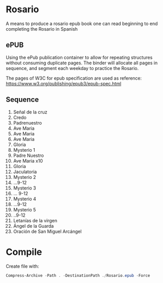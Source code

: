 # Rosario
A means to produce a rosario epub book one can read beginning to end completing the Rosario in Spanish

## ePUB

Using the ePub publication container to allow for repeating structures without consuming duplicate pages.
The binder will allocate all pages in sequence, and segment each weekday to practice the Rosario.

The pages of W3C for epub specification are used as reference: https://www.w3.org/publishing/epub3/epub-spec.html

## Sequence

1. Señal de la cruz
2. Credo
3. Padrenuestro
4. Ave Maria
5. Ave Maria 
6. Ave Maria 
7. Gloria
8. Mysterio 1
9. Padre Nuestro
10. Ave Maria x10
11. Gloria
12. Jaculatoria
13. Mysterio 2
14. ...9-12
15. Mysterio 3
16. ... 9-12
17. Mysterio 4
18. ...9-12
19. Mysterio 5
20. ..9-12
21. Letanías de la virgen
22. Ángel de la Guarda
23. Oración de San Miguel Arcángel 

# Compile

Create file with: 
```PowerShell
Compress-Archive -Path . -DestinationPath ./Rosario.epub -Force
```
